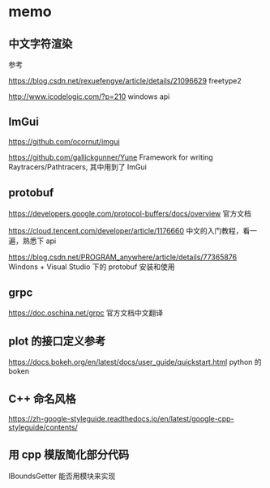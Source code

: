 # memo

## 中文字符渲染

参考

https://blog.csdn.net/rexuefengye/article/details/21096629
freetype2

http://www.icodelogic.com/?p=210
windows api


## ImGui

https://github.com/ocornut/imgui


https://github.com/gallickgunner/Yune
Framework for writing Raytracers/Pathtracers, 其中用到了 ImGui


## protobuf

https://developers.google.com/protocol-buffers/docs/overview
官方文档

https://cloud.tencent.com/developer/article/1176660
中文的入门教程，看一遍，熟悉下 api

https://blog.csdn.net/PROGRAM_anywhere/article/details/77365876
Windons + Visual Studio 下的 protobuf 安装和使用


## grpc

https://doc.oschina.net/grpc
官方文档中文翻译


## plot 的接口定义参考

https://docs.bokeh.org/en/latest/docs/user_guide/quickstart.html
python 的 boken


## C++ 命名风格

https://zh-google-styleguide.readthedocs.io/en/latest/google-cpp-styleguide/contents/


## 用 cpp 模版简化部分代码

IBoundsGetter 能否用模块来实现
